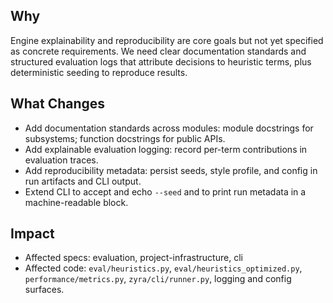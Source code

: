 ## Why
Engine explainability and reproducibility are core goals but not yet specified as concrete requirements. We need clear documentation standards and structured evaluation logs that attribute decisions to heuristic terms, plus deterministic seeding to reproduce results.

## What Changes
- Add documentation standards across modules: module docstrings for subsystems; function docstrings for public APIs.
- Add explainable evaluation logging: record per-term contributions in evaluation traces.
- Add reproducibility metadata: persist seeds, style profile, and config in run artifacts and CLI output.
- Extend CLI to accept and echo `--seed` and to print run metadata in a machine-readable block.

## Impact
- Affected specs: evaluation, project-infrastructure, cli
- Affected code: `eval/heuristics.py`, `eval/heuristics_optimized.py`, `performance/metrics.py`, `zyra/cli/runner.py`, logging and config surfaces.
